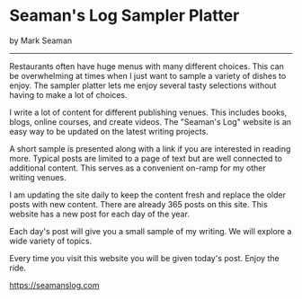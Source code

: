 # Seaman's Log Sampler Platter

by Mark Seaman

---

Restaurants often have huge menus with many different choices.  This can be overwhelming at times
when I just want to sample a variety of dishes to enjoy.  The sampler platter lets me enjoy several
tasty selections without having to make a lot of choices.

I write a lot of content for different publishing venues.  This includes books, blogs, online
courses, and create videos.  The "Seaman's Log" website is an easy way to be updated on the latest
writing projects.

A short sample is presented along with a link if you are interested in reading more.  Typical 
posts are limited to a page of text but are well connected to additional content.  This serves as
a convenient on-ramp for my other writing venues.

I am updating the site daily to keep the content fresh and replace the older posts with new
content. There are already 365 posts on this site. This website has a new post for each day of
the year.

Each day's post will give you a small sample of my writing.  We will explore a wide 
variety of topics.   

Every time you visit this website you will be given today's post. Enjoy the ride.

https://seamanslog.com

